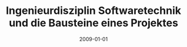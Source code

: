 ---
abstract: ''
authors:
- Thomas Grechenig
date: '2009-01-01'
featured: false
links:
- name: Publik
  url: https://publik.tuwien.ac.at/showentry.php?ID=195636&lang=2
publication_types:
- '6'
publishDate: '2009-01-01'
title: Ingenieurdisziplin Softwaretechnik und die Bausteine eines Projektes
url_pdf: ''
---
